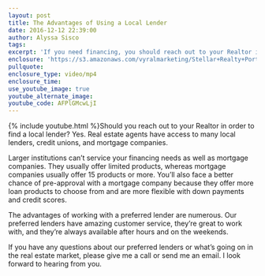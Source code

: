 ```yaml
---
layout: post
title: The Advantages of Using a Local Lender
date: 2016-12-12 22:39:00
author: Alyssa Sisco
tags:
excerpt: 'If you need financing, you should reach out to your Realtor in order to find a local lender that can provide better service than a larger institution.'
enclosure: 'https://s3.amazonaws.com/vyralmarketing/Stellar+Realty+Portland/Portland+Real+Estate+Agent-+The+Advantages+of+Using+a+Local+Lender.mp4'
pullquote:
enclosure_type: video/mp4
enclosure_time:
use_youtube_image: true
youtube_alternate_image:
youtube_code: AFPlGMcwLjI
---
```



{% include youtube.html %}Should you reach out to your Realtor in order to find a local lender? Yes. Real estate agents have access to many local lenders, credit unions, and mortgage companies.

Larger institutions can’t service your financing needs as well as mortgage companies. They usually offer limited products, whereas mortgage companies usually offer 15 products or more. You’ll also face a better chance of pre-approval with a mortgage company because they offer more loan products to choose from and are more flexible with down payments and credit scores.

The advantages of working with a preferred lender are numerous. Our preferred lenders have amazing customer service, they’re great to work with, and they’re always available after hours and on the weekends.

If you have any questions about our preferred lenders or what’s going on in the real estate market, please give me a call or send me an email. I look forward to hearing from you.